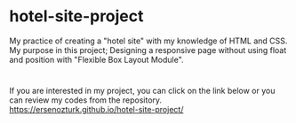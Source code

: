 # hotel-site-project
My practice of creating a "hotel site" with my knowledge of HTML and CSS.
My purpose in this project; Designing a responsive page without using float and position with "Flexible Box Layout Module".  
#
If you are interested in my project, you can click on the link below or you can review my codes from the repository.  
https://ersenozturk.github.io/hotel-site-project/
